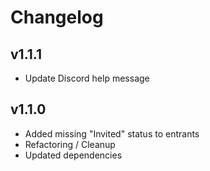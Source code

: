 # Changelog

## v1.1.1

- Update Discord help message

## v1.1.0

- Added missing "Invited" status to entrants
- Refactoring / Cleanup
- Updated dependencies
